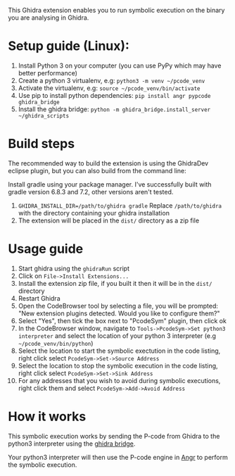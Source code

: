 This Ghidra extension enables you to run symbolic execution on the binary you are analysing in Ghidra.

# Setup guide (Linux):

1. Install Python 3 on your computer (you can use PyPy which may have better performance)
2. Create a python 3 virtualenv, e.g: `python3 -m venv ~/pcode_venv`
3. Activate the virtualenv, e.g: `source ~/pcode_venv/bin/activate`
4. Use pip to install python dependencies: `pip install angr pypcode ghidra_bridge` 
5. Install the ghidra bridge: `python -m ghidra_bridge.install_server ~/ghidra_scripts`

# Build steps

The recommended way to build the extension is using the GhidraDev eclipse plugin, but you can also build from the command line:

Install gradle using your package manager. I've successfully built with gradle version 6.8.3 and 7.2, other versions aren't tested.

1. `GHIDRA_INSTALL_DIR=/path/to/ghidra gradle`
Replace `/path/to/ghidra` with the directory containing your ghidra installation
2. The extension will be placed in the `dist/` directory as a zip file

# Usage guide
1. Start ghidra using the `ghidraRun` script
2. Click on `File->Install Extensions...`
3. Install the extension zip file, if you built it then it will be in the `dist/` directory
4. Restart Ghidra
5. Open the CodeBrowser tool by selecting a file, you will be prompted: "New extension plugins detected. Would you like to configure them?"
6. Select "Yes", then tick the box next to "PcodeSym" plugin, then click ok
7. In the CodeBrowser window, navigate to `Tools->PcodeSym->Set python3 interpreter` and select the location of your python 3 interpreter (e.g `~/pcode_venv/bin/python`)
8. Select the location to start the symbolic exectution in the code listing, right click select `PcodeSym->Set->Source Address`
9. Select the location to stop the symbolic execution in the code listing, right click select `PcodeSym->Set->Sink Address`
10. For any addresses that you wish to avoid during symbolic executions, right click them and select `PcodeSym->Add->Avoid Address` 

# How it works

This symbolic execution works by sending the P-code from Ghidra to the python3 interpreter using the [ghidra bridge](https://github.com/justfoxing/ghidra_bridge).

Your python3 interpreter will then use the P-code engine in [Angr](https://github.com/angr/angr) to perform the symbolic execution.
